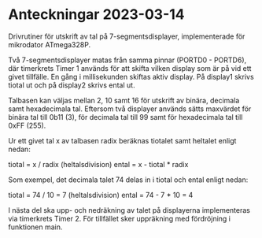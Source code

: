 # Anteckningar 2023-03-14
Drivrutiner för utskrift av tal på 7-segmentsdisplayer, implementerade för mikrodator ATmega328P. 

Två 7-segmentsdisplayer matas från samma pinnar (PORTD0 - PORTD6), där timerkrets Timer 1 används för att
skifta vilken display som är på vid ett givet tillfälle. En gång i millisekunden skiftas aktiv display.
På display1 skrivs tiotal ut och på display2 skrivs ental ut. 

Talbasen kan väljas mellan 2, 10 samt 16 för utskrift av binära, decimala samt hexadecimala tal.
Eftersom två displayer används sätts maxvärdet för binära tal till 0b11 (3), för decimala tal till 99
samt för hexadecimala tal till 0xFF (255).

Ur ett givet tal x av talbasen radix beräknas tiotalet samt heltalet enligt nedan:

tiotal = x / radix (heltalsdivision)
ental = x - tiotal * radix

Som exempel, det decimala talet 74 delas in i tiotal och ental enligt nedan:

tiotal = 74 / 10 = 7 (heltalsdivision)
ental = 74 - 7 * 10 = 4

I nästa del ska upp- och nedräkning av talet på displayerna implementeras via timerkrets Timer 2.
För tillfället sker uppräkning med fördröjning i funktionen main.